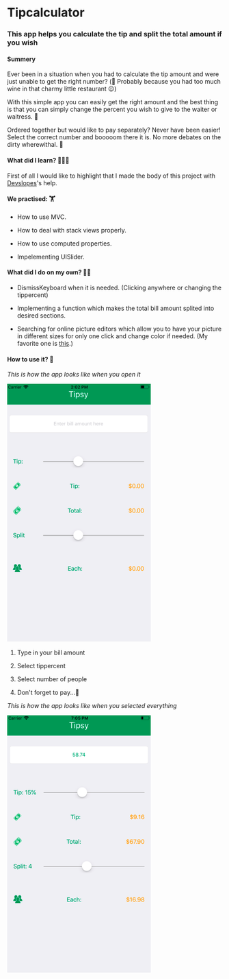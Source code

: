 # Tipcalculator

### This app helps you calculate the tip and split the total amount if you wish

#### Summery 

Ever been in a situation when you had to calculate the tip amount and were just unable to get the right number? (🍷 Probably because you had too much wine in that charmy little restaurant 😉)

With this simple app you can easily get the right amount and the best thing is that you can simply change the percent you wish to give to the waiter or waitress. 🍳

Ordered together but would like to pay separately? Never have been easier! Select the correct number and booooom there it is. No more debates on the dirty wherewithal. 🤑


#### What did I learn? 👩🏻‍💻

First of all I would like to highlight that I made the body of this project with [Devslopes][link1]'s help. 


#### We practised: 🏋

- How to use MVC.

- How to deal with stack views properly.

- How to use computed properties.

- Impelementing UISlider. 

#### What did I do on my own? 💪🏻


- DismissKeyboard when it is needed. (Clicking anywhere or changing the tippercent)

- Implementing a function which makes the total bill amount splited into desired sections. 

- Searching for online picture editors which allow you to have your picture in different sizes for only one click and change 
color if needed. (My favorite one is [this][link2].)

#### How to use it? 🧐

*This is how the app looks like when you open it*



![](Images/Look.png)



1. Type in your bill amount

2. Select tippercent

3. Select number of people

4. Don't forget to pay...🤪



*This is how the app looks like when you selected everything*


![](Images/Look2.png)


[link1]: <https://devslopes.com/>
[link2]: <http://appiconmaker.co/Home/Index/228e67e6-2b40-4380-a050-211d0666cdf0>

